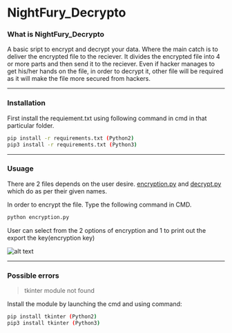 # NightFury_Decrypto

### What is NightFury_Decrypto

A basic sript to encrypt and decrypt your data. Where the main catch is to deliver the encrypted file to the reciever.
It divides the encrypted file into 4 or more parts and then send it to the reciever. Even if hacker manages to get his/her hands on the file, in order to decrypt it, other file will be required as it will make the file more secured from hackers.

---

### Installation

First install the requiement.txt using following command in cmd in that particular folder.
```bash
pip install -r requirements.txt (Python2) 
pip3 install -r requirements.txt (Python3)
```
---

### Usuage

There are 2 files depends on the user desire. [encryption.py](https://github.com/AdarshRazor/NightFury_Decrypto/blob/main/encryption.py) and [decrypt.py](https://github.com/AdarshRazor/NightFury_Decrypto/blob/main/decrypt.py) which do as per their given names.

In order to encrypt the file. Type the following command in CMD.
```python
python encryption.py
```
User can select from the 2 options of encryption and 1 to print out the export the key(encryption key)

![alt text](https://github.com/AdarshRazor/NightFury_Decrypto/blob/main/imgs/1.PNG "selection menu")



---
### Possible errors

> tkinter module not found

Install the module by launching the cmd and using command:

```bash
pip install tkinter (Python2)
pip3 install tkinter (Python3)
```